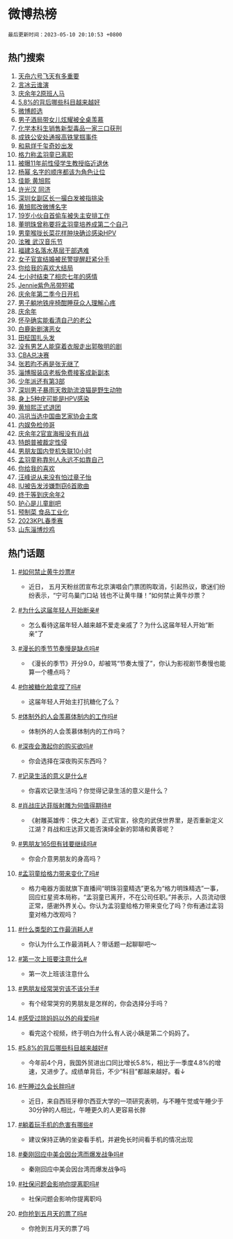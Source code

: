 # 微博热榜

`最后更新时间：2023-05-10 20:10:53 +0800`

## 热门搜索

1. [天舟六号飞天有多重要](https://m.weibo.cn/search?containerid=100103type%3D1%26t%3D10%26q%3D%23%E5%A4%A9%E8%88%9F%E5%85%AD%E5%8F%B7%E9%A3%9E%E5%A4%A9%E6%9C%89%E5%A4%9A%E9%87%8D%E8%A6%81%23&stream_entry_id=51&isnewpage=1&extparam=seat%3D1%26filter_type%3Drealtimehot%26stream_entry_id%3D51%26c_type%3D51%26pos%3D0%26cate%3D10103%26dgr%3D0%26display_time%3D1683720650%26pre_seqid%3D1683720650648032670145&luicode=10000011&lfid=106003type%253D25%2526t%253D3%2526disable_hot%253D1%2526filter_type%253Drealtimehot)
1. [言冰云谁演](https://m.weibo.cn/search?containerid=100103type%3D1%26t%3D10%26q%3D%23%E8%A8%80%E5%86%B0%E4%BA%91%E8%B0%81%E6%BC%94%23&stream_entry_id=31&isnewpage=1&extparam=seat%3D1%26lcate%3D5001%26realpos%3D1%26band_rank%3D1%26c_type%3D31%26pos%3D0%26cate%3D5001%26dgr%3D0%26flag%3D2%26q%3D%2523%25E8%25A8%2580%25E5%2586%25B0%25E4%25BA%2591%25E8%25B0%2581%25E6%25BC%2594%2523%26stream_entry_id%3D31%26filter_type%3Drealtimehot%26display_time%3D1683720650%26pre_seqid%3D1683720650648032670145&luicode=10000011&lfid=106003type%253D25%2526t%253D3%2526disable_hot%253D1%2526filter_type%253Drealtimehot)
1. [庆余年2原班人马](https://m.weibo.cn/search?containerid=100103type%3D1%26t%3D10%26q%3D%E5%BA%86%E4%BD%99%E5%B9%B42%E5%8E%9F%E7%8F%AD%E4%BA%BA%E9%A9%AC&stream_entry_id=31&isnewpage=1&extparam=seat%3D1%26lcate%3D5001%26realpos%3D2%26band_rank%3D2%26c_type%3D31%26pos%3D1%26cate%3D5001%26dgr%3D0%26flag%3D16%26q%3D%25E5%25BA%2586%25E4%25BD%2599%25E5%25B9%25B42%25E5%258E%259F%25E7%258F%25AD%25E4%25BA%25BA%25E9%25A9%25AC%26stream_entry_id%3D31%26filter_type%3Drealtimehot%26display_time%3D1683720650%26pre_seqid%3D1683720650648032670145&luicode=10000011&lfid=106003type%253D25%2526t%253D3%2526disable_hot%253D1%2526filter_type%253Drealtimehot)
1. [5.8%的背后哪些科目越来越好](https://m.weibo.cn/search?containerid=100103type%3D1%26t%3D10%26q%3D%235.8%25%E7%9A%84%E8%83%8C%E5%90%8E%E5%93%AA%E4%BA%9B%E7%A7%91%E7%9B%AE%E8%B6%8A%E6%9D%A5%E8%B6%8A%E5%A5%BD%23&stream_entry_id=31&isnewpage=1&extparam=seat%3D1%26lcate%3D5001%26realpos%3D3%26band_rank%3D3%26c_type%3D31%26pos%3D2%26cate%3D5001%26dgr%3D0%26flag%3D0%26q%3D%25235.8%2525%25E7%259A%2584%25E8%2583%258C%25E5%2590%258E%25E5%2593%25AA%25E4%25BA%259B%25E7%25A7%2591%25E7%259B%25AE%25E8%25B6%258A%25E6%259D%25A5%25E8%25B6%258A%25E5%25A5%25BD%2523%26stream_entry_id%3D31%26filter_type%3Drealtimehot%26display_time%3D1683720650%26pre_seqid%3D1683720650648032670145&luicode=10000011&lfid=106003type%253D25%2526t%253D3%2526disable_hot%253D1%2526filter_type%253Drealtimehot)
1. [微博颜选](https://m.weibo.cn/search?containerid=100103type%3D1%26t%3D10%26q%3D%23%E5%BE%AE%E5%8D%9A%E9%A2%9C%E9%80%89%23&stream_entry_id=31&isnewpage=1&extparam=seat%3D1%26lcate%3D5001%26band_rank%3D4%26c_type%3D31%26pos%3D3%26adid%3D188701%26cate%3D5001%26dgr%3D0%26stream_entry_id%3D31%26q%3D%2523%25E5%25BE%25AE%25E5%258D%259A%25E9%25A2%259C%25E9%2580%2589%2523%26is_ad_pos%3D1%26filter_type%3Drealtimehot%26display_time%3D1683720650%26pre_seqid%3D1683720650648032670145&luicode=10000011&lfid=106003type%253D25%2526t%253D3%2526disable_hot%253D1%2526filter_type%253Drealtimehot)
1. [男子酒局带女儿炫耀被全桌羡慕](https://m.weibo.cn/search?containerid=100103type%3D1%26t%3D10%26q%3D%23%E7%94%B7%E5%AD%90%E9%85%92%E5%B1%80%E5%B8%A6%E5%A5%B3%E5%84%BF%E7%82%AB%E8%80%80%E8%A2%AB%E5%85%A8%E6%A1%8C%E7%BE%A1%E6%85%95%23&stream_entry_id=31&isnewpage=1&extparam=seat%3D1%26lcate%3D5001%26realpos%3D4%26band_rank%3D4%26c_type%3D31%26pos%3D4%26cate%3D5001%26dgr%3D0%26flag%3D2%26q%3D%2523%25E7%2594%25B7%25E5%25AD%2590%25E9%2585%2592%25E5%25B1%2580%25E5%25B8%25A6%25E5%25A5%25B3%25E5%2584%25BF%25E7%2582%25AB%25E8%2580%2580%25E8%25A2%25AB%25E5%2585%25A8%25E6%25A1%258C%25E7%25BE%25A1%25E6%2585%2595%2523%26stream_entry_id%3D31%26filter_type%3Drealtimehot%26display_time%3D1683720650%26pre_seqid%3D1683720650648032670145&luicode=10000011&lfid=106003type%253D25%2526t%253D3%2526disable_hot%253D1%2526filter_type%253Drealtimehot)
1. [化学本科生销售新型毒品一家三口获刑](https://m.weibo.cn/search?containerid=100103type%3D1%26t%3D10%26q%3D%23%E5%8C%96%E5%AD%A6%E6%9C%AC%E7%A7%91%E7%94%9F%E9%94%80%E5%94%AE%E6%96%B0%E5%9E%8B%E6%AF%92%E5%93%81%E4%B8%80%E5%AE%B6%E4%B8%89%E5%8F%A3%E8%8E%B7%E5%88%91%23&stream_entry_id=31&isnewpage=1&extparam=seat%3D1%26lcate%3D5001%26realpos%3D5%26band_rank%3D5%26c_type%3D31%26pos%3D5%26cate%3D5001%26dgr%3D0%26flag%3D1%26q%3D%2523%25E5%258C%2596%25E5%25AD%25A6%25E6%259C%25AC%25E7%25A7%2591%25E7%2594%259F%25E9%2594%2580%25E5%2594%25AE%25E6%2596%25B0%25E5%259E%258B%25E6%25AF%2592%25E5%2593%2581%25E4%25B8%2580%25E5%25AE%25B6%25E4%25B8%2589%25E5%258F%25A3%25E8%258E%25B7%25E5%2588%2591%2523%26stream_entry_id%3D31%26filter_type%3Drealtimehot%26display_time%3D1683720650%26pre_seqid%3D1683720650648032670145&luicode=10000011&lfid=106003type%253D25%2526t%253D3%2526disable_hot%253D1%2526filter_type%253Drealtimehot)
1. [成铁公安处通报高铁掌掴事件](https://m.weibo.cn/search?containerid=100103type%3D1%26t%3D10%26q%3D%23%E6%88%90%E9%93%81%E5%85%AC%E5%AE%89%E5%A4%84%E9%80%9A%E6%8A%A5%E9%AB%98%E9%93%81%E6%8E%8C%E6%8E%B4%E4%BA%8B%E4%BB%B6%23&stream_entry_id=31&isnewpage=1&extparam=seat%3D1%26lcate%3D5001%26realpos%3D6%26band_rank%3D6%26c_type%3D31%26pos%3D6%26cate%3D5001%26dgr%3D0%26flag%3D1%26q%3D%2523%25E6%2588%2590%25E9%2593%2581%25E5%2585%25AC%25E5%25AE%2589%25E5%25A4%2584%25E9%2580%259A%25E6%258A%25A5%25E9%25AB%2598%25E9%2593%2581%25E6%258E%258C%25E6%258E%25B4%25E4%25BA%258B%25E4%25BB%25B6%2523%26stream_entry_id%3D31%26filter_type%3Drealtimehot%26display_time%3D1683720650%26pre_seqid%3D1683720650648032670145&luicode=10000011&lfid=106003type%253D25%2526t%253D3%2526disable_hot%253D1%2526filter_type%253Drealtimehot)
1. [和易烊千玺奇妙出发](https://m.weibo.cn/search?containerid=100103type%3D1%26t%3D10%26q%3D%23%E5%92%8C%E6%98%93%E7%83%8A%E5%8D%83%E7%8E%BA%E5%A5%87%E5%A6%99%E5%87%BA%E5%8F%91%23&stream_entry_id=31&isnewpage=1&extparam=seat%3D1%26lcate%3D5001%26band_rank%3D7%26c_type%3D31%26pos%3D7%26adid%3D188545%26cate%3D5001%26dgr%3D0%26stream_entry_id%3D31%26q%3D%2523%25E5%2592%258C%25E6%2598%2593%25E7%2583%258A%25E5%258D%2583%25E7%258E%25BA%25E5%25A5%2587%25E5%25A6%2599%25E5%2587%25BA%25E5%258F%2591%2523%26topic_ad%3D1%26is_ad_pos%3D1%26filter_type%3Drealtimehot%26display_time%3D1683720650%26pre_seqid%3D1683720650648032670145&luicode=10000011&lfid=106003type%253D25%2526t%253D3%2526disable_hot%253D1%2526filter_type%253Drealtimehot)
1. [格力称孟羽童已离职](https://m.weibo.cn/search?containerid=100103type%3D1%26t%3D10%26q%3D%23%E6%A0%BC%E5%8A%9B%E7%A7%B0%E5%AD%9F%E7%BE%BD%E7%AB%A5%E5%B7%B2%E7%A6%BB%E8%81%8C%23&stream_entry_id=31&isnewpage=1&extparam=seat%3D1%26lcate%3D5001%26realpos%3D7%26band_rank%3D7%26c_type%3D31%26pos%3D8%26cate%3D5001%26dgr%3D0%26flag%3D0%26q%3D%2523%25E6%25A0%25BC%25E5%258A%259B%25E7%25A7%25B0%25E5%25AD%259F%25E7%25BE%25BD%25E7%25AB%25A5%25E5%25B7%25B2%25E7%25A6%25BB%25E8%2581%258C%2523%26stream_entry_id%3D31%26filter_type%3Drealtimehot%26display_time%3D1683720650%26pre_seqid%3D1683720650648032670145&luicode=10000011&lfid=106003type%253D25%2526t%253D3%2526disable_hot%253D1%2526filter_type%253Drealtimehot)
1. [被曝11年前性侵学生教授临近退休](https://m.weibo.cn/search?containerid=100103type%3D1%26t%3D10%26q%3D%23%E8%A2%AB%E6%9B%9D11%E5%B9%B4%E5%89%8D%E6%80%A7%E4%BE%B5%E5%AD%A6%E7%94%9F%E6%95%99%E6%8E%88%E4%B8%B4%E8%BF%91%E9%80%80%E4%BC%91%23&stream_entry_id=31&isnewpage=1&extparam=seat%3D1%26lcate%3D5001%26realpos%3D8%26band_rank%3D8%26c_type%3D31%26pos%3D9%26cate%3D5001%26dgr%3D0%26flag%3D1%26q%3D%2523%25E8%25A2%25AB%25E6%259B%259D11%25E5%25B9%25B4%25E5%2589%258D%25E6%2580%25A7%25E4%25BE%25B5%25E5%25AD%25A6%25E7%2594%259F%25E6%2595%2599%25E6%258E%2588%25E4%25B8%25B4%25E8%25BF%2591%25E9%2580%2580%25E4%25BC%2591%2523%26stream_entry_id%3D31%26filter_type%3Drealtimehot%26display_time%3D1683720650%26pre_seqid%3D1683720650648032670145&luicode=10000011&lfid=106003type%253D25%2526t%253D3%2526disable_hot%253D1%2526filter_type%253Drealtimehot)
1. [杨幂 名字的顺序都该为角色让位](https://m.weibo.cn/search?containerid=100103type%3D1%26t%3D10%26q%3D%E6%9D%A8%E5%B9%82+%E5%90%8D%E5%AD%97%E7%9A%84%E9%A1%BA%E5%BA%8F%E9%83%BD%E8%AF%A5%E4%B8%BA%E8%A7%92%E8%89%B2%E8%AE%A9%E4%BD%8D&stream_entry_id=31&isnewpage=1&extparam=seat%3D1%26lcate%3D5001%26realpos%3D9%26band_rank%3D9%26c_type%3D31%26pos%3D10%26cate%3D5001%26dgr%3D0%26flag%3D16%26q%3D%25E6%259D%25A8%25E5%25B9%2582%2520%25E5%2590%258D%25E5%25AD%2597%25E7%259A%2584%25E9%25A1%25BA%25E5%25BA%258F%25E9%2583%25BD%25E8%25AF%25A5%25E4%25B8%25BA%25E8%25A7%2592%25E8%2589%25B2%25E8%25AE%25A9%25E4%25BD%258D%26stream_entry_id%3D31%26filter_type%3Drealtimehot%26display_time%3D1683720650%26pre_seqid%3D1683720650648032670145&luicode=10000011&lfid=106003type%253D25%2526t%253D3%2526disable_hot%253D1%2526filter_type%253Drealtimehot)
1. [佳能 黄旭熙](https://m.weibo.cn/search?containerid=100103type%3D1%26t%3D10%26q%3D%E4%BD%B3%E8%83%BD+%E9%BB%84%E6%97%AD%E7%86%99&stream_entry_id=31&isnewpage=1&extparam=seat%3D1%26lcate%3D5001%26realpos%3D10%26band_rank%3D10%26c_type%3D31%26pos%3D11%26cate%3D5001%26dgr%3D0%26flag%3D0%26q%3D%25E4%25BD%25B3%25E8%2583%25BD%2520%25E9%25BB%2584%25E6%2597%25AD%25E7%2586%2599%26stream_entry_id%3D31%26filter_type%3Drealtimehot%26display_time%3D1683720650%26pre_seqid%3D1683720650648032670145&luicode=10000011&lfid=106003type%253D25%2526t%253D3%2526disable_hot%253D1%2526filter_type%253Drealtimehot)
1. [许光汉 同济](https://m.weibo.cn/search?containerid=100103type%3D1%26t%3D10%26q%3D%E8%AE%B8%E5%85%89%E6%B1%89+%E5%90%8C%E6%B5%8E&stream_entry_id=31&isnewpage=1&extparam=seat%3D1%26lcate%3D5001%26realpos%3D11%26band_rank%3D11%26c_type%3D31%26pos%3D12%26cate%3D5001%26dgr%3D0%26flag%3D1%26q%3D%25E8%25AE%25B8%25E5%2585%2589%25E6%25B1%2589%2520%25E5%2590%258C%25E6%25B5%258E%26stream_entry_id%3D31%26filter_type%3Drealtimehot%26display_time%3D1683720650%26pre_seqid%3D1683720650648032670145&luicode=10000011&lfid=106003type%253D25%2526t%253D3%2526disable_hot%253D1%2526filter_type%253Drealtimehot)
1. [深圳女副区长一撮白发被指挑染](https://m.weibo.cn/search?containerid=100103type%3D1%26t%3D10%26q%3D%23%E6%B7%B1%E5%9C%B3%E5%A5%B3%E5%89%AF%E5%8C%BA%E9%95%BF%E4%B8%80%E6%92%AE%E7%99%BD%E5%8F%91%E8%A2%AB%E6%8C%87%E6%8C%91%E6%9F%93%23&stream_entry_id=31&isnewpage=1&extparam=seat%3D1%26lcate%3D5001%26realpos%3D12%26band_rank%3D12%26c_type%3D31%26pos%3D13%26cate%3D5001%26dgr%3D0%26flag%3D0%26q%3D%2523%25E6%25B7%25B1%25E5%259C%25B3%25E5%25A5%25B3%25E5%2589%25AF%25E5%258C%25BA%25E9%2595%25BF%25E4%25B8%2580%25E6%2592%25AE%25E7%2599%25BD%25E5%258F%2591%25E8%25A2%25AB%25E6%258C%2587%25E6%258C%2591%25E6%259F%2593%2523%26stream_entry_id%3D31%26filter_type%3Drealtimehot%26display_time%3D1683720650%26pre_seqid%3D1683720650648032670145&luicode=10000011&lfid=106003type%253D25%2526t%253D3%2526disable_hot%253D1%2526filter_type%253Drealtimehot)
1. [黄旭熙改微博名字](https://m.weibo.cn/search?containerid=100103type%3D1%26t%3D10%26q%3D%23%E9%BB%84%E6%97%AD%E7%86%99%E6%94%B9%E5%BE%AE%E5%8D%9A%E5%90%8D%E5%AD%97%23&stream_entry_id=31&isnewpage=1&extparam=seat%3D1%26lcate%3D5001%26realpos%3D13%26band_rank%3D13%26c_type%3D31%26pos%3D14%26cate%3D5001%26dgr%3D0%26flag%3D0%26q%3D%2523%25E9%25BB%2584%25E6%2597%25AD%25E7%2586%2599%25E6%2594%25B9%25E5%25BE%25AE%25E5%258D%259A%25E5%2590%258D%25E5%25AD%2597%2523%26stream_entry_id%3D31%26filter_type%3Drealtimehot%26display_time%3D1683720650%26pre_seqid%3D1683720650648032670145&luicode=10000011&lfid=106003type%253D25%2526t%253D3%2526disable_hot%253D1%2526filter_type%253Drealtimehot)
1. [19岁小伙自首偷车被失主安排工作](https://m.weibo.cn/search?containerid=100103type%3D1%26t%3D10%26q%3D%2319%E5%B2%81%E5%B0%8F%E4%BC%99%E8%87%AA%E9%A6%96%E5%81%B7%E8%BD%A6%E8%A2%AB%E5%A4%B1%E4%B8%BB%E5%AE%89%E6%8E%92%E5%B7%A5%E4%BD%9C%23&stream_entry_id=31&isnewpage=1&extparam=seat%3D1%26lcate%3D5001%26realpos%3D14%26band_rank%3D14%26c_type%3D31%26pos%3D15%26cate%3D5001%26dgr%3D0%26flag%3D0%26q%3D%252319%25E5%25B2%2581%25E5%25B0%258F%25E4%25BC%2599%25E8%2587%25AA%25E9%25A6%2596%25E5%2581%25B7%25E8%25BD%25A6%25E8%25A2%25AB%25E5%25A4%25B1%25E4%25B8%25BB%25E5%25AE%2589%25E6%258E%2592%25E5%25B7%25A5%25E4%25BD%259C%2523%26stream_entry_id%3D31%26filter_type%3Drealtimehot%26display_time%3D1683720650%26pre_seqid%3D1683720650648032670145&luicode=10000011&lfid=106003type%253D25%2526t%253D3%2526disable_hot%253D1%2526filter_type%253Drealtimehot)
1. [董明珠曾称要将孟羽童培养成第二个自己](https://m.weibo.cn/search?containerid=100103type%3D1%26t%3D10%26q%3D%23%E8%91%A3%E6%98%8E%E7%8F%A0%E6%9B%BE%E7%A7%B0%E8%A6%81%E5%B0%86%E5%AD%9F%E7%BE%BD%E7%AB%A5%E5%9F%B9%E5%85%BB%E6%88%90%E7%AC%AC%E4%BA%8C%E4%B8%AA%E8%87%AA%E5%B7%B1%23&stream_entry_id=31&isnewpage=1&extparam=seat%3D1%26lcate%3D5001%26realpos%3D15%26band_rank%3D15%26c_type%3D31%26pos%3D16%26cate%3D5001%26dgr%3D0%26flag%3D0%26q%3D%2523%25E8%2591%25A3%25E6%2598%258E%25E7%258F%25A0%25E6%259B%25BE%25E7%25A7%25B0%25E8%25A6%2581%25E5%25B0%2586%25E5%25AD%259F%25E7%25BE%25BD%25E7%25AB%25A5%25E5%259F%25B9%25E5%2585%25BB%25E6%2588%2590%25E7%25AC%25AC%25E4%25BA%258C%25E4%25B8%25AA%25E8%2587%25AA%25E5%25B7%25B1%2523%26stream_entry_id%3D31%26filter_type%3Drealtimehot%26display_time%3D1683720650%26pre_seqid%3D1683720650648032670145&luicode=10000011&lfid=106003type%253D25%2526t%253D3%2526disable_hot%253D1%2526filter_type%253Drealtimehot)
1. [男童喉咙长菜花样肿块确诊感染HPV](https://m.weibo.cn/search?containerid=100103type%3D1%26t%3D10%26q%3D%23%E7%94%B7%E7%AB%A5%E5%96%89%E5%92%99%E9%95%BF%E8%8F%9C%E8%8A%B1%E6%A0%B7%E8%82%BF%E5%9D%97%E7%A1%AE%E8%AF%8A%E6%84%9F%E6%9F%93HPV%23&stream_entry_id=31&isnewpage=1&extparam=seat%3D1%26lcate%3D5001%26realpos%3D16%26band_rank%3D16%26c_type%3D31%26pos%3D17%26cate%3D5001%26dgr%3D0%26flag%3D0%26q%3D%2523%25E7%2594%25B7%25E7%25AB%25A5%25E5%2596%2589%25E5%2592%2599%25E9%2595%25BF%25E8%258F%259C%25E8%258A%25B1%25E6%25A0%25B7%25E8%2582%25BF%25E5%259D%2597%25E7%25A1%25AE%25E8%25AF%258A%25E6%2584%259F%25E6%259F%2593HPV%2523%26stream_entry_id%3D31%26filter_type%3Drealtimehot%26display_time%3D1683720650%26pre_seqid%3D1683720650648032670145&luicode=10000011&lfid=106003type%253D25%2526t%253D3%2526disable_hot%253D1%2526filter_type%253Drealtimehot)
1. [泫雅 武汉音乐节](https://m.weibo.cn/search?containerid=100103type%3D1%26t%3D10%26q%3D%E6%B3%AB%E9%9B%85+%E6%AD%A6%E6%B1%89%E9%9F%B3%E4%B9%90%E8%8A%82&stream_entry_id=31&isnewpage=1&extparam=seat%3D1%26lcate%3D5001%26realpos%3D17%26band_rank%3D17%26c_type%3D31%26pos%3D18%26cate%3D5001%26dgr%3D0%26flag%3D1%26q%3D%25E6%25B3%25AB%25E9%259B%2585%2520%25E6%25AD%25A6%25E6%25B1%2589%25E9%259F%25B3%25E4%25B9%2590%25E8%258A%2582%26stream_entry_id%3D31%26filter_type%3Drealtimehot%26display_time%3D1683720650%26pre_seqid%3D1683720650648032670145&luicode=10000011&lfid=106003type%253D25%2526t%253D3%2526disable_hot%253D1%2526filter_type%253Drealtimehot)
1. [福建3名落水基层干部遇难](https://m.weibo.cn/search?containerid=100103type%3D1%26t%3D10%26q%3D%23%E7%A6%8F%E5%BB%BA3%E5%90%8D%E8%90%BD%E6%B0%B4%E5%9F%BA%E5%B1%82%E5%B9%B2%E9%83%A8%E9%81%87%E9%9A%BE%23&stream_entry_id=31&isnewpage=1&extparam=seat%3D1%26lcate%3D5001%26realpos%3D18%26band_rank%3D18%26c_type%3D31%26pos%3D19%26cate%3D5001%26dgr%3D0%26flag%3D0%26q%3D%2523%25E7%25A6%258F%25E5%25BB%25BA3%25E5%2590%258D%25E8%2590%25BD%25E6%25B0%25B4%25E5%259F%25BA%25E5%25B1%2582%25E5%25B9%25B2%25E9%2583%25A8%25E9%2581%2587%25E9%259A%25BE%2523%26stream_entry_id%3D31%26filter_type%3Drealtimehot%26display_time%3D1683720650%26pre_seqid%3D1683720650648032670145&luicode=10000011&lfid=106003type%253D25%2526t%253D3%2526disable_hot%253D1%2526filter_type%253Drealtimehot)
1. [女子官宣结婚被民警提醒赶紧分手](https://m.weibo.cn/search?containerid=100103type%3D1%26t%3D10%26q%3D%23%E5%A5%B3%E5%AD%90%E5%AE%98%E5%AE%A3%E7%BB%93%E5%A9%9A%E8%A2%AB%E6%B0%91%E8%AD%A6%E6%8F%90%E9%86%92%E8%B5%B6%E7%B4%A7%E5%88%86%E6%89%8B%23&stream_entry_id=31&isnewpage=1&extparam=seat%3D1%26lcate%3D5001%26realpos%3D19%26band_rank%3D19%26c_type%3D31%26pos%3D20%26cate%3D5001%26dgr%3D0%26flag%3D0%26q%3D%2523%25E5%25A5%25B3%25E5%25AD%2590%25E5%25AE%2598%25E5%25AE%25A3%25E7%25BB%2593%25E5%25A9%259A%25E8%25A2%25AB%25E6%25B0%2591%25E8%25AD%25A6%25E6%258F%2590%25E9%2586%2592%25E8%25B5%25B6%25E7%25B4%25A7%25E5%2588%2586%25E6%2589%258B%2523%26stream_entry_id%3D31%26filter_type%3Drealtimehot%26display_time%3D1683720650%26pre_seqid%3D1683720650648032670145&luicode=10000011&lfid=106003type%253D25%2526t%253D3%2526disable_hot%253D1%2526filter_type%253Drealtimehot)
1. [你给我的喜欢大结局](https://m.weibo.cn/search?containerid=100103type%3D1%26t%3D10%26q%3D%23%E4%BD%A0%E7%BB%99%E6%88%91%E7%9A%84%E5%96%9C%E6%AC%A2%E5%A4%A7%E7%BB%93%E5%B1%80%23&stream_entry_id=31&isnewpage=1&extparam=seat%3D1%26lcate%3D5001%26realpos%3D20%26band_rank%3D20%26c_type%3D31%26pos%3D21%26cate%3D5001%26dgr%3D0%26flag%3D1%26q%3D%2523%25E4%25BD%25A0%25E7%25BB%2599%25E6%2588%2591%25E7%259A%2584%25E5%2596%259C%25E6%25AC%25A2%25E5%25A4%25A7%25E7%25BB%2593%25E5%25B1%2580%2523%26stream_entry_id%3D31%26filter_type%3Drealtimehot%26display_time%3D1683720650%26pre_seqid%3D1683720650648032670145&luicode=10000011&lfid=106003type%253D25%2526t%253D3%2526disable_hot%253D1%2526filter_type%253Drealtimehot)
1. [七小时结束了相恋七年的感情](https://m.weibo.cn/search?containerid=100103type%3D1%26t%3D10%26q%3D%23%E4%B8%83%E5%B0%8F%E6%97%B6%E7%BB%93%E6%9D%9F%E4%BA%86%E7%9B%B8%E6%81%8B%E4%B8%83%E5%B9%B4%E7%9A%84%E6%84%9F%E6%83%85%23&stream_entry_id=31&isnewpage=1&extparam=seat%3D1%26lcate%3D5001%26realpos%3D21%26band_rank%3D21%26c_type%3D31%26pos%3D22%26cate%3D5001%26dgr%3D0%26flag%3D1%26q%3D%2523%25E4%25B8%2583%25E5%25B0%258F%25E6%2597%25B6%25E7%25BB%2593%25E6%259D%259F%25E4%25BA%2586%25E7%259B%25B8%25E6%2581%258B%25E4%25B8%2583%25E5%25B9%25B4%25E7%259A%2584%25E6%2584%259F%25E6%2583%2585%2523%26stream_entry_id%3D31%26filter_type%3Drealtimehot%26display_time%3D1683720650%26pre_seqid%3D1683720650648032670145&luicode=10000011&lfid=106003type%253D25%2526t%253D3%2526disable_hot%253D1%2526filter_type%253Drealtimehot)
1. [Jennie紫色吊带短裙](https://m.weibo.cn/search?containerid=100103type%3D1%26t%3D10%26q%3D%23Jennie%E7%B4%AB%E8%89%B2%E5%90%8A%E5%B8%A6%E7%9F%AD%E8%A3%99%23&stream_entry_id=31&isnewpage=1&extparam=seat%3D1%26lcate%3D5001%26realpos%3D22%26band_rank%3D22%26c_type%3D31%26pos%3D23%26cate%3D5001%26dgr%3D0%26flag%3D1%26q%3D%2523Jennie%25E7%25B4%25AB%25E8%2589%25B2%25E5%2590%258A%25E5%25B8%25A6%25E7%259F%25AD%25E8%25A3%2599%2523%26stream_entry_id%3D31%26filter_type%3Drealtimehot%26display_time%3D1683720650%26pre_seqid%3D1683720650648032670145&luicode=10000011&lfid=106003type%253D25%2526t%253D3%2526disable_hot%253D1%2526filter_type%253Drealtimehot)
1. [庆余年第二季今日开机](https://m.weibo.cn/search?containerid=100103type%3D1%26t%3D10%26q%3D%23%E5%BA%86%E4%BD%99%E5%B9%B4%E7%AC%AC%E4%BA%8C%E5%AD%A3%E4%BB%8A%E6%97%A5%E5%BC%80%E6%9C%BA%23&stream_entry_id=31&isnewpage=1&extparam=seat%3D1%26lcate%3D5001%26realpos%3D23%26band_rank%3D23%26c_type%3D31%26pos%3D24%26cate%3D5001%26dgr%3D0%26flag%3D0%26q%3D%2523%25E5%25BA%2586%25E4%25BD%2599%25E5%25B9%25B4%25E7%25AC%25AC%25E4%25BA%258C%25E5%25AD%25A3%25E4%25BB%258A%25E6%2597%25A5%25E5%25BC%2580%25E6%259C%25BA%2523%26stream_entry_id%3D31%26filter_type%3Drealtimehot%26display_time%3D1683720650%26pre_seqid%3D1683720650648032670145&luicode=10000011&lfid=106003type%253D25%2526t%253D3%2526disable_hot%253D1%2526filter_type%253Drealtimehot)
1. [男子躺地铁座椅酣睡获众人理解心疼](https://m.weibo.cn/search?containerid=100103type%3D1%26t%3D10%26q%3D%23%E7%94%B7%E5%AD%90%E8%BA%BA%E5%9C%B0%E9%93%81%E5%BA%A7%E6%A4%85%E9%85%A3%E7%9D%A1%E8%8E%B7%E4%BC%97%E4%BA%BA%E7%90%86%E8%A7%A3%E5%BF%83%E7%96%BC%23&stream_entry_id=31&isnewpage=1&extparam=seat%3D1%26lcate%3D5001%26realpos%3D24%26band_rank%3D24%26c_type%3D31%26pos%3D25%26cate%3D5001%26dgr%3D0%26flag%3D1%26q%3D%2523%25E7%2594%25B7%25E5%25AD%2590%25E8%25BA%25BA%25E5%259C%25B0%25E9%2593%2581%25E5%25BA%25A7%25E6%25A4%2585%25E9%2585%25A3%25E7%259D%25A1%25E8%258E%25B7%25E4%25BC%2597%25E4%25BA%25BA%25E7%2590%2586%25E8%25A7%25A3%25E5%25BF%2583%25E7%2596%25BC%2523%26stream_entry_id%3D31%26filter_type%3Drealtimehot%26display_time%3D1683720650%26pre_seqid%3D1683720650648032670145&luicode=10000011&lfid=106003type%253D25%2526t%253D3%2526disable_hot%253D1%2526filter_type%253Drealtimehot)
1. [庆余年](https://m.weibo.cn/search?containerid=100103type%3D1%26t%3D10%26q%3D%E5%BA%86%E4%BD%99%E5%B9%B4&stream_entry_id=31&isnewpage=1&extparam=seat%3D1%26lcate%3D5001%26realpos%3D25%26band_rank%3D25%26c_type%3D31%26pos%3D26%26cate%3D5001%26dgr%3D0%26flag%3D0%26q%3D%25E5%25BA%2586%25E4%25BD%2599%25E5%25B9%25B4%26stream_entry_id%3D31%26filter_type%3Drealtimehot%26display_time%3D1683720650%26pre_seqid%3D1683720650648032670145&luicode=10000011&lfid=106003type%253D25%2526t%253D3%2526disable_hot%253D1%2526filter_type%253Drealtimehot)
1. [怀孕确实能看清自己的老公](https://m.weibo.cn/search?containerid=100103type%3D1%26t%3D10%26q%3D%23%E6%80%80%E5%AD%95%E7%A1%AE%E5%AE%9E%E8%83%BD%E7%9C%8B%E6%B8%85%E8%87%AA%E5%B7%B1%E7%9A%84%E8%80%81%E5%85%AC%23&stream_entry_id=31&isnewpage=1&extparam=seat%3D1%26lcate%3D5001%26realpos%3D26%26band_rank%3D26%26c_type%3D31%26pos%3D27%26cate%3D5001%26dgr%3D0%26flag%3D0%26q%3D%2523%25E6%2580%2580%25E5%25AD%2595%25E7%25A1%25AE%25E5%25AE%259E%25E8%2583%25BD%25E7%259C%258B%25E6%25B8%2585%25E8%2587%25AA%25E5%25B7%25B1%25E7%259A%2584%25E8%2580%2581%25E5%2585%25AC%2523%26stream_entry_id%3D31%26filter_type%3Drealtimehot%26display_time%3D1683720650%26pre_seqid%3D1683720650648032670145&luicode=10000011&lfid=106003type%253D25%2526t%253D3%2526disable_hot%253D1%2526filter_type%253Drealtimehot)
1. [白鹿新剧演恶女](https://m.weibo.cn/search?containerid=100103type%3D1%26t%3D10%26q%3D%23%E7%99%BD%E9%B9%BF%E6%96%B0%E5%89%A7%E6%BC%94%E6%81%B6%E5%A5%B3%23&stream_entry_id=31&isnewpage=1&extparam=seat%3D1%26lcate%3D5001%26realpos%3D27%26band_rank%3D27%26c_type%3D31%26pos%3D28%26cate%3D5001%26dgr%3D0%26flag%3D0%26q%3D%2523%25E7%2599%25BD%25E9%25B9%25BF%25E6%2596%25B0%25E5%2589%25A7%25E6%25BC%2594%25E6%2581%25B6%25E5%25A5%25B3%2523%26stream_entry_id%3D31%26filter_type%3Drealtimehot%26display_time%3D1683720650%26pre_seqid%3D1683720650648032670145&luicode=10000011&lfid=106003type%253D25%2526t%253D3%2526disable_hot%253D1%2526filter_type%253Drealtimehot)
1. [田柾国扎头发](https://m.weibo.cn/search?containerid=100103type%3D1%26t%3D10%26q%3D%E7%94%B0%E6%9F%BE%E5%9B%BD%E6%89%8E%E5%A4%B4%E5%8F%91&stream_entry_id=31&isnewpage=1&extparam=seat%3D1%26lcate%3D5001%26realpos%3D28%26band_rank%3D28%26c_type%3D31%26pos%3D29%26cate%3D5001%26dgr%3D0%26flag%3D1%26q%3D%25E7%2594%25B0%25E6%259F%25BE%25E5%259B%25BD%25E6%2589%258E%25E5%25A4%25B4%25E5%258F%2591%26stream_entry_id%3D31%26filter_type%3Drealtimehot%26display_time%3D1683720650%26pre_seqid%3D1683720650648032670145&luicode=10000011&lfid=106003type%253D25%2526t%253D3%2526disable_hot%253D1%2526filter_type%253Drealtimehot)
1. [没有男艺人能穿着衣服走出郭敬明的剧](https://m.weibo.cn/search?containerid=100103type%3D1%26t%3D10%26q%3D%23%E6%B2%A1%E6%9C%89%E7%94%B7%E8%89%BA%E4%BA%BA%E8%83%BD%E7%A9%BF%E7%9D%80%E8%A1%A3%E6%9C%8D%E8%B5%B0%E5%87%BA%E9%83%AD%E6%95%AC%E6%98%8E%E7%9A%84%E5%89%A7%23&stream_entry_id=31&isnewpage=1&extparam=seat%3D1%26lcate%3D5001%26realpos%3D29%26band_rank%3D29%26c_type%3D31%26pos%3D30%26cate%3D5001%26dgr%3D0%26flag%3D1%26q%3D%2523%25E6%25B2%25A1%25E6%259C%2589%25E7%2594%25B7%25E8%2589%25BA%25E4%25BA%25BA%25E8%2583%25BD%25E7%25A9%25BF%25E7%259D%2580%25E8%25A1%25A3%25E6%259C%258D%25E8%25B5%25B0%25E5%2587%25BA%25E9%2583%25AD%25E6%2595%25AC%25E6%2598%258E%25E7%259A%2584%25E5%2589%25A7%2523%26stream_entry_id%3D31%26filter_type%3Drealtimehot%26display_time%3D1683720650%26pre_seqid%3D1683720650648032670145&luicode=10000011&lfid=106003type%253D25%2526t%253D3%2526disable_hot%253D1%2526filter_type%253Drealtimehot)
1. [CBA总决赛](https://m.weibo.cn/search?containerid=100103type%3D1%26t%3D10%26q%3DCBA%E6%80%BB%E5%86%B3%E8%B5%9B&stream_entry_id=31&isnewpage=1&extparam=seat%3D1%26lcate%3D5001%26realpos%3D30%26band_rank%3D30%26c_type%3D31%26pos%3D31%26cate%3D5001%26dgr%3D0%26flag%3D1%26q%3DCBA%25E6%2580%25BB%25E5%2586%25B3%25E8%25B5%259B%26stream_entry_id%3D31%26filter_type%3Drealtimehot%26display_time%3D1683720650%26pre_seqid%3D1683720650648032670145&luicode=10000011&lfid=106003type%253D25%2526t%253D3%2526disable_hot%253D1%2526filter_type%253Drealtimehot)
1. [张若昀不再是张无继了](https://m.weibo.cn/search?containerid=100103type%3D1%26t%3D10%26q%3D%23%E5%BC%A0%E8%8B%A5%E6%98%80%E4%B8%8D%E5%86%8D%E6%98%AF%E5%BC%A0%E6%97%A0%E7%BB%A7%E4%BA%86%23&stream_entry_id=31&isnewpage=1&extparam=seat%3D1%26lcate%3D5001%26realpos%3D31%26band_rank%3D31%26c_type%3D31%26pos%3D32%26cate%3D5001%26dgr%3D0%26flag%3D1%26q%3D%2523%25E5%25BC%25A0%25E8%258B%25A5%25E6%2598%2580%25E4%25B8%258D%25E5%2586%258D%25E6%2598%25AF%25E5%25BC%25A0%25E6%2597%25A0%25E7%25BB%25A7%25E4%25BA%2586%2523%26stream_entry_id%3D31%26filter_type%3Drealtimehot%26display_time%3D1683720650%26pre_seqid%3D1683720650648032670145&luicode=10000011&lfid=106003type%253D25%2526t%253D3%2526disable_hot%253D1%2526filter_type%253Drealtimehot)
1. [淄博服装店老板免费接客成新副本](https://m.weibo.cn/search?containerid=100103type%3D1%26t%3D10%26q%3D%23%E6%B7%84%E5%8D%9A%E6%9C%8D%E8%A3%85%E5%BA%97%E8%80%81%E6%9D%BF%E5%85%8D%E8%B4%B9%E6%8E%A5%E5%AE%A2%E6%88%90%E6%96%B0%E5%89%AF%E6%9C%AC%23&stream_entry_id=31&isnewpage=1&extparam=seat%3D1%26lcate%3D5001%26realpos%3D32%26band_rank%3D32%26c_type%3D31%26pos%3D33%26cate%3D5001%26dgr%3D0%26flag%3D1%26q%3D%2523%25E6%25B7%2584%25E5%258D%259A%25E6%259C%258D%25E8%25A3%2585%25E5%25BA%2597%25E8%2580%2581%25E6%259D%25BF%25E5%2585%258D%25E8%25B4%25B9%25E6%258E%25A5%25E5%25AE%25A2%25E6%2588%2590%25E6%2596%25B0%25E5%2589%25AF%25E6%259C%25AC%2523%26stream_entry_id%3D31%26filter_type%3Drealtimehot%26display_time%3D1683720650%26pre_seqid%3D1683720650648032670145&luicode=10000011&lfid=106003type%253D25%2526t%253D3%2526disable_hot%253D1%2526filter_type%253Drealtimehot)
1. [少年派还有第3部](https://m.weibo.cn/search?containerid=100103type%3D1%26t%3D10%26q%3D%23%E5%B0%91%E5%B9%B4%E6%B4%BE%E8%BF%98%E6%9C%89%E7%AC%AC3%E9%83%A8%23&stream_entry_id=31&isnewpage=1&extparam=seat%3D1%26lcate%3D5001%26realpos%3D33%26band_rank%3D33%26c_type%3D31%26pos%3D34%26cate%3D5001%26dgr%3D0%26flag%3D1%26q%3D%2523%25E5%25B0%2591%25E5%25B9%25B4%25E6%25B4%25BE%25E8%25BF%2598%25E6%259C%2589%25E7%25AC%25AC3%25E9%2583%25A8%2523%26stream_entry_id%3D31%26filter_type%3Drealtimehot%26display_time%3D1683720650%26pre_seqid%3D1683720650648032670145&luicode=10000011&lfid=106003type%253D25%2526t%253D3%2526disable_hot%253D1%2526filter_type%253Drealtimehot)
1. [深圳男子暴雨天救助流浪猫是野生动物](https://m.weibo.cn/search?containerid=100103type%3D1%26t%3D10%26q%3D%23%E6%B7%B1%E5%9C%B3%E7%94%B7%E5%AD%90%E6%9A%B4%E9%9B%A8%E5%A4%A9%E6%95%91%E5%8A%A9%E6%B5%81%E6%B5%AA%E7%8C%AB%E6%98%AF%E9%87%8E%E7%94%9F%E5%8A%A8%E7%89%A9%23&stream_entry_id=31&isnewpage=1&extparam=seat%3D1%26lcate%3D5001%26realpos%3D34%26band_rank%3D34%26c_type%3D31%26pos%3D35%26cate%3D5001%26dgr%3D0%26flag%3D0%26q%3D%2523%25E6%25B7%25B1%25E5%259C%25B3%25E7%2594%25B7%25E5%25AD%2590%25E6%259A%25B4%25E9%259B%25A8%25E5%25A4%25A9%25E6%2595%2591%25E5%258A%25A9%25E6%25B5%2581%25E6%25B5%25AA%25E7%258C%25AB%25E6%2598%25AF%25E9%2587%258E%25E7%2594%259F%25E5%258A%25A8%25E7%2589%25A9%2523%26stream_entry_id%3D31%26filter_type%3Drealtimehot%26display_time%3D1683720650%26pre_seqid%3D1683720650648032670145&luicode=10000011&lfid=106003type%253D25%2526t%253D3%2526disable_hot%253D1%2526filter_type%253Drealtimehot)
1. [身上5种疣可能是HPV感染](https://m.weibo.cn/search?containerid=100103type%3D1%26t%3D10%26q%3D%23%E8%BA%AB%E4%B8%8A5%E7%A7%8D%E7%96%A3%E5%8F%AF%E8%83%BD%E6%98%AFHPV%E6%84%9F%E6%9F%93%23&stream_entry_id=31&isnewpage=1&extparam=seat%3D1%26lcate%3D5001%26realpos%3D35%26band_rank%3D35%26c_type%3D31%26pos%3D36%26cate%3D5001%26dgr%3D0%26flag%3D1%26q%3D%2523%25E8%25BA%25AB%25E4%25B8%258A5%25E7%25A7%258D%25E7%2596%25A3%25E5%258F%25AF%25E8%2583%25BD%25E6%2598%25AFHPV%25E6%2584%259F%25E6%259F%2593%2523%26stream_entry_id%3D31%26filter_type%3Drealtimehot%26display_time%3D1683720650%26pre_seqid%3D1683720650648032670145&luicode=10000011&lfid=106003type%253D25%2526t%253D3%2526disable_hot%253D1%2526filter_type%253Drealtimehot)
1. [黄旭熙正式退团](https://m.weibo.cn/search?containerid=100103type%3D1%26t%3D10%26q%3D%23%E9%BB%84%E6%97%AD%E7%86%99%E6%AD%A3%E5%BC%8F%E9%80%80%E5%9B%A2%23&stream_entry_id=31&isnewpage=1&extparam=seat%3D1%26lcate%3D5001%26realpos%3D36%26band_rank%3D36%26c_type%3D31%26pos%3D37%26cate%3D5001%26dgr%3D0%26flag%3D0%26q%3D%2523%25E9%25BB%2584%25E6%2597%25AD%25E7%2586%2599%25E6%25AD%25A3%25E5%25BC%258F%25E9%2580%2580%25E5%259B%25A2%2523%26stream_entry_id%3D31%26filter_type%3Drealtimehot%26display_time%3D1683720650%26pre_seqid%3D1683720650648032670145&luicode=10000011&lfid=106003type%253D25%2526t%253D3%2526disable_hot%253D1%2526filter_type%253Drealtimehot)
1. [冯巩当选中国曲艺家协会主席](https://m.weibo.cn/search?containerid=100103type%3D1%26t%3D10%26q%3D%23%E5%86%AF%E5%B7%A9%E5%BD%93%E9%80%89%E4%B8%AD%E5%9B%BD%E6%9B%B2%E8%89%BA%E5%AE%B6%E5%8D%8F%E4%BC%9A%E4%B8%BB%E5%B8%AD%23&stream_entry_id=31&isnewpage=1&extparam=seat%3D1%26lcate%3D5001%26realpos%3D37%26band_rank%3D37%26c_type%3D31%26pos%3D38%26cate%3D5001%26dgr%3D0%26flag%3D1%26q%3D%2523%25E5%2586%25AF%25E5%25B7%25A9%25E5%25BD%2593%25E9%2580%2589%25E4%25B8%25AD%25E5%259B%25BD%25E6%259B%25B2%25E8%2589%25BA%25E5%25AE%25B6%25E5%258D%258F%25E4%25BC%259A%25E4%25B8%25BB%25E5%25B8%25AD%2523%26stream_entry_id%3D31%26filter_type%3Drealtimehot%26display_time%3D1683720650%26pre_seqid%3D1683720650648032670145&luicode=10000011&lfid=106003type%253D25%2526t%253D3%2526disable_hot%253D1%2526filter_type%253Drealtimehot)
1. [内娱免检帅哥](https://m.weibo.cn/search?containerid=100103type%3D1%26t%3D10%26q%3D%23%E5%86%85%E5%A8%B1%E5%85%8D%E6%A3%80%E5%B8%85%E5%93%A5%23&stream_entry_id=31&isnewpage=1&extparam=seat%3D1%26lcate%3D5001%26realpos%3D38%26band_rank%3D38%26c_type%3D31%26pos%3D39%26cate%3D5001%26dgr%3D0%26flag%3D0%26q%3D%2523%25E5%2586%2585%25E5%25A8%25B1%25E5%2585%258D%25E6%25A3%2580%25E5%25B8%2585%25E5%2593%25A5%2523%26stream_entry_id%3D31%26filter_type%3Drealtimehot%26display_time%3D1683720650%26pre_seqid%3D1683720650648032670145&luicode=10000011&lfid=106003type%253D25%2526t%253D3%2526disable_hot%253D1%2526filter_type%253Drealtimehot)
1. [庆余年2官宣海报没有肖战](https://m.weibo.cn/search?containerid=100103type%3D1%26t%3D10%26q%3D%23%E5%BA%86%E4%BD%99%E5%B9%B42%E5%AE%98%E5%AE%A3%E6%B5%B7%E6%8A%A5%E6%B2%A1%E6%9C%89%E8%82%96%E6%88%98%23&stream_entry_id=31&isnewpage=1&extparam=seat%3D1%26lcate%3D5001%26realpos%3D39%26band_rank%3D39%26c_type%3D31%26pos%3D40%26cate%3D5001%26dgr%3D0%26flag%3D0%26q%3D%2523%25E5%25BA%2586%25E4%25BD%2599%25E5%25B9%25B42%25E5%25AE%2598%25E5%25AE%25A3%25E6%25B5%25B7%25E6%258A%25A5%25E6%25B2%25A1%25E6%259C%2589%25E8%2582%2596%25E6%2588%2598%2523%26stream_entry_id%3D31%26filter_type%3Drealtimehot%26display_time%3D1683720650%26pre_seqid%3D1683720650648032670145&luicode=10000011&lfid=106003type%253D25%2526t%253D3%2526disable_hot%253D1%2526filter_type%253Drealtimehot)
1. [特朗普被裁定性侵](https://m.weibo.cn/search?containerid=100103type%3D1%26t%3D10%26q%3D%23%E7%89%B9%E6%9C%97%E6%99%AE%E8%A2%AB%E8%A3%81%E5%AE%9A%E6%80%A7%E4%BE%B5%23&stream_entry_id=31&isnewpage=1&extparam=seat%3D1%26lcate%3D5001%26realpos%3D40%26band_rank%3D40%26c_type%3D31%26pos%3D41%26cate%3D5001%26dgr%3D0%26flag%3D0%26q%3D%2523%25E7%2589%25B9%25E6%259C%2597%25E6%2599%25AE%25E8%25A2%25AB%25E8%25A3%2581%25E5%25AE%259A%25E6%2580%25A7%25E4%25BE%25B5%2523%26stream_entry_id%3D31%26filter_type%3Drealtimehot%26display_time%3D1683720650%26pre_seqid%3D1683720650648032670145&luicode=10000011&lfid=106003type%253D25%2526t%253D3%2526disable_hot%253D1%2526filter_type%253Drealtimehot)
1. [男朋友国内登机失联10小时](https://m.weibo.cn/search?containerid=100103type%3D1%26t%3D10%26q%3D%23%E7%94%B7%E6%9C%8B%E5%8F%8B%E5%9B%BD%E5%86%85%E7%99%BB%E6%9C%BA%E5%A4%B1%E8%81%9410%E5%B0%8F%E6%97%B6%23&stream_entry_id=31&isnewpage=1&extparam=seat%3D1%26lcate%3D5001%26realpos%3D41%26band_rank%3D41%26c_type%3D31%26pos%3D42%26cate%3D5001%26dgr%3D0%26flag%3D0%26q%3D%2523%25E7%2594%25B7%25E6%259C%258B%25E5%258F%258B%25E5%259B%25BD%25E5%2586%2585%25E7%2599%25BB%25E6%259C%25BA%25E5%25A4%25B1%25E8%2581%259410%25E5%25B0%258F%25E6%2597%25B6%2523%26stream_entry_id%3D31%26filter_type%3Drealtimehot%26display_time%3D1683720650%26pre_seqid%3D1683720650648032670145&luicode=10000011&lfid=106003type%253D25%2526t%253D3%2526disable_hot%253D1%2526filter_type%253Drealtimehot)
1. [孟羽童称靠别人永远不如靠自己](https://m.weibo.cn/search?containerid=100103type%3D1%26t%3D10%26q%3D%23%E5%AD%9F%E7%BE%BD%E7%AB%A5%E7%A7%B0%E9%9D%A0%E5%88%AB%E4%BA%BA%E6%B0%B8%E8%BF%9C%E4%B8%8D%E5%A6%82%E9%9D%A0%E8%87%AA%E5%B7%B1%23&stream_entry_id=31&isnewpage=1&extparam=seat%3D1%26lcate%3D5001%26realpos%3D42%26band_rank%3D42%26c_type%3D31%26pos%3D43%26cate%3D5001%26dgr%3D0%26flag%3D0%26q%3D%2523%25E5%25AD%259F%25E7%25BE%25BD%25E7%25AB%25A5%25E7%25A7%25B0%25E9%259D%25A0%25E5%2588%25AB%25E4%25BA%25BA%25E6%25B0%25B8%25E8%25BF%259C%25E4%25B8%258D%25E5%25A6%2582%25E9%259D%25A0%25E8%2587%25AA%25E5%25B7%25B1%2523%26stream_entry_id%3D31%26filter_type%3Drealtimehot%26display_time%3D1683720650%26pre_seqid%3D1683720650648032670145&luicode=10000011&lfid=106003type%253D25%2526t%253D3%2526disable_hot%253D1%2526filter_type%253Drealtimehot)
1. [你给我的喜欢](https://m.weibo.cn/search?containerid=100103type%3D1%26t%3D10%26q%3D%E4%BD%A0%E7%BB%99%E6%88%91%E7%9A%84%E5%96%9C%E6%AC%A2&stream_entry_id=31&isnewpage=1&extparam=seat%3D1%26lcate%3D5001%26realpos%3D43%26band_rank%3D43%26c_type%3D31%26pos%3D44%26cate%3D5001%26dgr%3D0%26flag%3D0%26q%3D%25E4%25BD%25A0%25E7%25BB%2599%25E6%2588%2591%25E7%259A%2584%25E5%2596%259C%25E6%25AC%25A2%26stream_entry_id%3D31%26filter_type%3Drealtimehot%26display_time%3D1683720650%26pre_seqid%3D1683720650648032670145&luicode=10000011&lfid=106003type%253D25%2526t%253D3%2526disable_hot%253D1%2526filter_type%253Drealtimehot)
1. [汪峰说从来没有怕过章子怡](https://m.weibo.cn/search?containerid=100103type%3D1%26t%3D10%26q%3D%23%E6%B1%AA%E5%B3%B0%E8%AF%B4%E4%BB%8E%E6%9D%A5%E6%B2%A1%E6%9C%89%E6%80%95%E8%BF%87%E7%AB%A0%E5%AD%90%E6%80%A1%23&stream_entry_id=31&isnewpage=1&extparam=seat%3D1%26lcate%3D5001%26realpos%3D44%26band_rank%3D44%26c_type%3D31%26pos%3D45%26cate%3D5001%26dgr%3D0%26flag%3D0%26q%3D%2523%25E6%25B1%25AA%25E5%25B3%25B0%25E8%25AF%25B4%25E4%25BB%258E%25E6%259D%25A5%25E6%25B2%25A1%25E6%259C%2589%25E6%2580%2595%25E8%25BF%2587%25E7%25AB%25A0%25E5%25AD%2590%25E6%2580%25A1%2523%26stream_entry_id%3D31%26filter_type%3Drealtimehot%26display_time%3D1683720650%26pre_seqid%3D1683720650648032670145&luicode=10000011&lfid=106003type%253D25%2526t%253D3%2526disable_hot%253D1%2526filter_type%253Drealtimehot)
1. [IU被告发涉嫌剽窃6首歌曲](https://m.weibo.cn/search?containerid=100103type%3D1%26t%3D10%26q%3DIU%E8%A2%AB%E5%91%8A%E5%8F%91%E6%B6%89%E5%AB%8C%E5%89%BD%E7%AA%836%E9%A6%96%E6%AD%8C%E6%9B%B2&stream_entry_id=31&isnewpage=1&extparam=seat%3D1%26lcate%3D5001%26realpos%3D45%26band_rank%3D45%26c_type%3D31%26pos%3D46%26cate%3D5001%26dgr%3D0%26flag%3D0%26q%3DIU%25E8%25A2%25AB%25E5%2591%258A%25E5%258F%2591%25E6%25B6%2589%25E5%25AB%258C%25E5%2589%25BD%25E7%25AA%25836%25E9%25A6%2596%25E6%25AD%258C%25E6%259B%25B2%26stream_entry_id%3D31%26filter_type%3Drealtimehot%26display_time%3D1683720650%26pre_seqid%3D1683720650648032670145&luicode=10000011&lfid=106003type%253D25%2526t%253D3%2526disable_hot%253D1%2526filter_type%253Drealtimehot)
1. [终于等到庆余年2](https://m.weibo.cn/search?containerid=100103type%3D1%26t%3D10%26q%3D%23%E7%BB%88%E4%BA%8E%E7%AD%89%E5%88%B0%E5%BA%86%E4%BD%99%E5%B9%B42%23&stream_entry_id=31&isnewpage=1&extparam=seat%3D1%26lcate%3D5001%26realpos%3D46%26band_rank%3D46%26c_type%3D31%26pos%3D47%26cate%3D5001%26dgr%3D0%26flag%3D0%26q%3D%2523%25E7%25BB%2588%25E4%25BA%258E%25E7%25AD%2589%25E5%2588%25B0%25E5%25BA%2586%25E4%25BD%2599%25E5%25B9%25B42%2523%26stream_entry_id%3D31%26filter_type%3Drealtimehot%26display_time%3D1683720650%26pre_seqid%3D1683720650648032670145&luicode=10000011&lfid=106003type%253D25%2526t%253D3%2526disable_hot%253D1%2526filter_type%253Drealtimehot)
1. [护心是儿童剧吧](https://m.weibo.cn/search?containerid=100103type%3D1%26t%3D10%26q%3D%E6%8A%A4%E5%BF%83%E6%98%AF%E5%84%BF%E7%AB%A5%E5%89%A7%E5%90%A7&stream_entry_id=31&isnewpage=1&extparam=seat%3D1%26lcate%3D5001%26realpos%3D47%26band_rank%3D47%26c_type%3D31%26pos%3D48%26cate%3D5001%26dgr%3D0%26flag%3D1%26q%3D%25E6%258A%25A4%25E5%25BF%2583%25E6%2598%25AF%25E5%2584%25BF%25E7%25AB%25A5%25E5%2589%25A7%25E5%2590%25A7%26stream_entry_id%3D31%26filter_type%3Drealtimehot%26display_time%3D1683720650%26pre_seqid%3D1683720650648032670145&luicode=10000011&lfid=106003type%253D25%2526t%253D3%2526disable_hot%253D1%2526filter_type%253Drealtimehot)
1. [预制菜 食品工业化](https://m.weibo.cn/search?containerid=100103type%3D1%26t%3D10%26q%3D%E9%A2%84%E5%88%B6%E8%8F%9C+%E9%A3%9F%E5%93%81%E5%B7%A5%E4%B8%9A%E5%8C%96&stream_entry_id=31&isnewpage=1&extparam=seat%3D1%26lcate%3D5001%26realpos%3D48%26band_rank%3D48%26c_type%3D31%26pos%3D49%26cate%3D5001%26dgr%3D0%26flag%3D1%26q%3D%25E9%25A2%2584%25E5%2588%25B6%25E8%258F%259C%2520%25E9%25A3%259F%25E5%2593%2581%25E5%25B7%25A5%25E4%25B8%259A%25E5%258C%2596%26stream_entry_id%3D31%26filter_type%3Drealtimehot%26display_time%3D1683720650%26pre_seqid%3D1683720650648032670145&luicode=10000011&lfid=106003type%253D25%2526t%253D3%2526disable_hot%253D1%2526filter_type%253Drealtimehot)
1. [2023KPL春季赛](https://m.weibo.cn/search?containerid=100103type%3D1%26t%3D10%26q%3D2023KPL%E6%98%A5%E5%AD%A3%E8%B5%9B&stream_entry_id=31&isnewpage=1&extparam=seat%3D1%26lcate%3D5001%26realpos%3D49%26band_rank%3D49%26c_type%3D31%26pos%3D50%26cate%3D5001%26dgr%3D0%26flag%3D1%26q%3D2023KPL%25E6%2598%25A5%25E5%25AD%25A3%25E8%25B5%259B%26stream_entry_id%3D31%26filter_type%3Drealtimehot%26display_time%3D1683720650%26pre_seqid%3D1683720650648032670145&luicode=10000011&lfid=106003type%253D25%2526t%253D3%2526disable_hot%253D1%2526filter_type%253Drealtimehot)
1. [山东淄博炒鸡](https://m.weibo.cn/search?containerid=100103type%3D1%26t%3D10%26q%3D%23%E5%B1%B1%E4%B8%9C%E6%B7%84%E5%8D%9A%E7%82%92%E9%B8%A1%23&stream_entry_id=31&isnewpage=1&extparam=seat%3D1%26lcate%3D5001%26realpos%3D50%26band_rank%3D50%26c_type%3D31%26pos%3D51%26cate%3D5001%26dgr%3D0%26flag%3D0%26q%3D%2523%25E5%25B1%25B1%25E4%25B8%259C%25E6%25B7%2584%25E5%258D%259A%25E7%2582%2592%25E9%25B8%25A1%2523%26stream_entry_id%3D31%26filter_type%3Drealtimehot%26display_time%3D1683720650%26pre_seqid%3D1683720650648032670145&luicode=10000011&lfid=106003type%253D25%2526t%253D3%2526disable_hot%253D1%2526filter_type%253Drealtimehot)

## 热门话题

1. [#如何禁止黄牛炒票#](https://m.weibo.cn/search?containerid=231522type%3D1%26t%3D10%26q%3D%23%E5%A6%82%E4%BD%95%E7%A6%81%E6%AD%A2%E9%BB%84%E7%89%9B%E7%82%92%E7%A5%A8%23&stream_entry_id=128&isnewpage=1&extparam=seat%3D1%26lcate%3D5004%26unitid%3D1683631659342%26c_type%3D128%26pos%3D1-0-0%26cate%3D5004%26dgr%3D0%26display_time%3D1683720653%26pre_seqid%3D1683720653056027222156&luicode=10000011&lfid=231648_-_4)
    - 近日， 五月天粉丝团宣布北京演唱会门票团购取消，引起热议，歌迷们纷纷表示，“宁可鸟巢门口站 钱也不让黄牛赚！”如何禁止黄牛炒票？

1. [#为什么这届年轻人开始断亲#](https://m.weibo.cn/search?containerid=231522type%3D1%26t%3D10%26q%3D%23%E4%B8%BA%E4%BB%80%E4%B9%88%E8%BF%99%E5%B1%8A%E5%B9%B4%E8%BD%BB%E4%BA%BA%E5%BC%80%E5%A7%8B%E6%96%AD%E4%BA%B2%23&stream_entry_id=128&isnewpage=1&extparam=seat%3D1%26lcate%3D5004%26unitid%3D1683601057607%26c_type%3D128%26pos%3D1-0-1%26cate%3D5004%26dgr%3D0%26display_time%3D1683720653%26pre_seqid%3D1683720653056027222156&luicode=10000011&lfid=231648_-_4)
    - 怎么看待这届年轻人越来越不爱走亲戚了？为什么这届年轻人开始“断亲”了

1. [#漫长的季节节奏慢是缺点吗#](https://m.weibo.cn/search?containerid=231522type%3D1%26t%3D10%26q%3D%23%E6%BC%AB%E9%95%BF%E7%9A%84%E5%AD%A3%E8%8A%82%E8%8A%82%E5%A5%8F%E6%85%A2%E6%98%AF%E7%BC%BA%E7%82%B9%E5%90%97%23&stream_entry_id=128&isnewpage=1&extparam=seat%3D1%26lcate%3D5004%26unitid%3D1683555181354%26c_type%3D128%26pos%3D1-0-2%26cate%3D5004%26dgr%3D0%26display_time%3D1683720653%26pre_seqid%3D1683720653056027222156&luicode=10000011&lfid=231648_-_4)
    - 《漫长的季节》开分9.0，却被骂“节奏太慢了”，你认为影视剧节奏慢也能算一个槽点吗？

1. [#你被糖化脸拿捏了吗#](https://m.weibo.cn/search?containerid=231522type%3D1%26t%3D10%26q%3D%23%E4%BD%A0%E8%A2%AB%E7%B3%96%E5%8C%96%E8%84%B8%E6%8B%BF%E6%8D%8F%E4%BA%86%E5%90%97%23&stream_entry_id=128&isnewpage=1&extparam=seat%3D1%26lcate%3D5004%26unitid%3D1683688681347%26c_type%3D128%26pos%3D1-0-3%26cate%3D5004%26dgr%3D0%26display_time%3D1683720653%26pre_seqid%3D1683720653056027222156&luicode=10000011&lfid=231648_-_4)
    - 这届年轻人开始主打抗糖化了么？

1. [#体制外的人会羡慕体制内的工作吗#](https://m.weibo.cn/search?containerid=231522type%3D1%26t%3D10%26q%3D%23%E4%BD%93%E5%88%B6%E5%A4%96%E7%9A%84%E4%BA%BA%E4%BC%9A%E7%BE%A1%E6%85%95%E4%BD%93%E5%88%B6%E5%86%85%E7%9A%84%E5%B7%A5%E4%BD%9C%E5%90%97%23&stream_entry_id=128&isnewpage=1&extparam=seat%3D1%26lcate%3D5004%26unitid%3D1683596245732%26c_type%3D128%26pos%3D1-0-4%26cate%3D5004%26dgr%3D0%26display_time%3D1683720653%26pre_seqid%3D1683720653056027222156&luicode=10000011&lfid=231648_-_4)
    - 体制外的人会羡慕体制内的工作吗？

1. [#深夜会激起你的购买欲吗#](https://m.weibo.cn/search?containerid=231522type%3D1%26t%3D10%26q%3D%23%E6%B7%B1%E5%A4%9C%E4%BC%9A%E6%BF%80%E8%B5%B7%E4%BD%A0%E7%9A%84%E8%B4%AD%E4%B9%B0%E6%AC%B2%E5%90%97%23&stream_entry_id=128&isnewpage=1&extparam=seat%3D1%26lcate%3D5004%26unitid%3D1683709939386%26c_type%3D128%26pos%3D1-0-5%26cate%3D5004%26dgr%3D0%26display_time%3D1683720653%26pre_seqid%3D1683720653056027222156&luicode=10000011&lfid=231648_-_4)
    - 你会选择在深夜购买东西吗？

1. [#记录生活的意义是什么#](https://m.weibo.cn/search?containerid=231522type%3D1%26t%3D10%26q%3D%23%E8%AE%B0%E5%BD%95%E7%94%9F%E6%B4%BB%E7%9A%84%E6%84%8F%E4%B9%89%E6%98%AF%E4%BB%80%E4%B9%88%23&stream_entry_id=128&isnewpage=1&extparam=seat%3D1%26lcate%3D5004%26unitid%3D1683643694371%26c_type%3D128%26pos%3D1-0-6%26cate%3D5004%26dgr%3D0%26display_time%3D1683720653%26pre_seqid%3D1683720653056027222156&luicode=10000011&lfid=231648_-_4)
    - 你喜欢记录生活吗？你觉得记录生活的意义是什么？

1. [#肖战庄达菲版射雕为何值得期待#](https://m.weibo.cn/search?containerid=231522type%3D1%26t%3D10%26q%3D%23%E8%82%96%E6%88%98%E5%BA%84%E8%BE%BE%E8%8F%B2%E7%89%88%E5%B0%84%E9%9B%95%E4%B8%BA%E4%BD%95%E5%80%BC%E5%BE%97%E6%9C%9F%E5%BE%85%23&stream_entry_id=128&isnewpage=1&extparam=seat%3D1%26lcate%3D5004%26unitid%3D1683689860186%26c_type%3D128%26pos%3D1-0-7%26cate%3D5004%26dgr%3D0%26display_time%3D1683720653%26pre_seqid%3D1683720653056027222156&luicode=10000011&lfid=231648_-_4)
    - 《射雕英雄传：侠之大者》正式官宣，徐克的武侠世界里，是否重新定义江湖？肖战和庄达菲又能否演绎全新的郭靖和黄蓉呢？

1. [#男朋友165但有钱要继续吗#](https://m.weibo.cn/search?containerid=231522type%3D1%26t%3D10%26q%3D%23%E7%94%B7%E6%9C%8B%E5%8F%8B165%E4%BD%86%E6%9C%89%E9%92%B1%E8%A6%81%E7%BB%A7%E7%BB%AD%E5%90%97%23&stream_entry_id=128&isnewpage=1&extparam=seat%3D1%26lcate%3D5004%26unitid%3D1683627157638%26c_type%3D128%26pos%3D1-0-8%26cate%3D5004%26dgr%3D0%26display_time%3D1683720653%26pre_seqid%3D1683720653056027222156&luicode=10000011&lfid=231648_-_4)
    - 你会介意男朋友的身高吗？

1. [#孟羽童给格力带来变化了吗#](https://m.weibo.cn/search?containerid=231522type%3D1%26t%3D10%26q%3D%23%E5%AD%9F%E7%BE%BD%E7%AB%A5%E7%BB%99%E6%A0%BC%E5%8A%9B%E5%B8%A6%E6%9D%A5%E5%8F%98%E5%8C%96%E4%BA%86%E5%90%97%23&stream_entry_id=128&isnewpage=1&extparam=seat%3D1%26lcate%3D5004%26unitid%3D1683714455684%26c_type%3D128%26pos%3D1-0-9%26cate%3D5004%26dgr%3D0%26display_time%3D1683720653%26pre_seqid%3D1683720653056027222156&luicode=10000011&lfid=231648_-_4)
    - 格力电器方面就旗下直播间“明珠羽童精选”更名为“格力明珠精选”一事，回应红星资本局称，“孟羽童已离开，不在公司任职。”并表示，人员流动很正常，感谢外界关心。你认为孟羽童给格力带来变化了吗？你有通过孟羽童对格力改观吗？

1. [#什么类型的工作最消耗人#](https://m.weibo.cn/search?containerid=231522type%3D1%26t%3D10%26q%3D%23%E4%BB%80%E4%B9%88%E7%B1%BB%E5%9E%8B%E7%9A%84%E5%B7%A5%E4%BD%9C%E6%9C%80%E6%B6%88%E8%80%97%E4%BA%BA%23&stream_entry_id=128&isnewpage=1&extparam=seat%3D1%26lcate%3D5004%26unitid%3D1683706363208%26c_type%3D128%26pos%3D1-0-10%26cate%3D5004%26dgr%3D0%26display_time%3D1683720653%26pre_seqid%3D1683720653056027222156&luicode=10000011&lfid=231648_-_4)
    - 你认为什么工作最消耗人？带话题一起聊聊吧～

1. [#第一次上班要注意什么#](https://m.weibo.cn/search?containerid=231522type%3D1%26t%3D10%26q%3D%23%E7%AC%AC%E4%B8%80%E6%AC%A1%E4%B8%8A%E7%8F%AD%E8%A6%81%E6%B3%A8%E6%84%8F%E4%BB%80%E4%B9%88%23&stream_entry_id=128&isnewpage=1&extparam=seat%3D1%26lcate%3D5004%26unitid%3D1683709060464%26c_type%3D128%26pos%3D1-0-11%26cate%3D5004%26dgr%3D0%26display_time%3D1683720653%26pre_seqid%3D1683720653056027222156&luicode=10000011&lfid=231648_-_4)
    - 第一次上班该注意什么

1. [#男朋友经常哭穷该不该分手#](https://m.weibo.cn/search?containerid=231522type%3D1%26t%3D10%26q%3D%23%E7%94%B7%E6%9C%8B%E5%8F%8B%E7%BB%8F%E5%B8%B8%E5%93%AD%E7%A9%B7%E8%AF%A5%E4%B8%8D%E8%AF%A5%E5%88%86%E6%89%8B%23&stream_entry_id=128&isnewpage=1&extparam=seat%3D1%26lcate%3D5004%26unitid%3D1683709652800%26c_type%3D128%26pos%3D1-0-12%26cate%3D5004%26dgr%3D0%26display_time%3D1683720653%26pre_seqid%3D1683720653056027222156&luicode=10000011&lfid=231648_-_4)
    - 有个经常哭穷的男朋友是怎样的，你会选择分手吗？

1. [#感受过除妈妈以外的母爱吗#](https://m.weibo.cn/search?containerid=231522type%3D1%26t%3D10%26q%3D%23%E6%84%9F%E5%8F%97%E8%BF%87%E9%99%A4%E5%A6%88%E5%A6%88%E4%BB%A5%E5%A4%96%E7%9A%84%E6%AF%8D%E7%88%B1%E5%90%97%23&stream_entry_id=128&isnewpage=1&extparam=seat%3D1%26lcate%3D5004%26unitid%3D1683708482565%26c_type%3D128%26pos%3D1-0-13%26cate%3D5004%26dgr%3D0%26display_time%3D1683720653%26pre_seqid%3D1683720653056027222156&luicode=10000011&lfid=231648_-_4)
    - 看完这个视频，终于明白为什么有人说小姨是第二个妈妈了。

1. [#5.8%的背后哪些科目越来越好#](https://m.weibo.cn/search?containerid=231522type%3D1%26t%3D10%26q%3D%235.8%25%E7%9A%84%E8%83%8C%E5%90%8E%E5%93%AA%E4%BA%9B%E7%A7%91%E7%9B%AE%E8%B6%8A%E6%9D%A5%E8%B6%8A%E5%A5%BD%23&stream_entry_id=128&isnewpage=1&extparam=seat%3D1%26lcate%3D5004%26unitid%3D1683647273201%26c_type%3D128%26pos%3D1-0-14%26cate%3D5004%26dgr%3D0%26display_time%3D1683720653%26pre_seqid%3D1683720653056027222156&luicode=10000011&lfid=231648_-_4)
    - 今年前4个月，我国外贸进出口同比增长5.8%，相比于一季度4.8%的增速，又进步了。成绩单背后，不少“科目”都越来越好。看↓

1. [#午睡过久会长胖吗#](https://m.weibo.cn/search?containerid=231522type%3D1%26t%3D10%26q%3D%23%E5%8D%88%E7%9D%A1%E8%BF%87%E4%B9%85%E4%BC%9A%E9%95%BF%E8%83%96%E5%90%97%23&stream_entry_id=128&isnewpage=1&extparam=seat%3D1%26lcate%3D5004%26unitid%3D1683609460532%26c_type%3D128%26pos%3D1-0-15%26cate%3D5004%26dgr%3D0%26display_time%3D1683720653%26pre_seqid%3D1683720653056027222156&luicode=10000011&lfid=231648_-_4)
    - 近日，来自西班牙穆尔西亚大学的一项研究表明，与不睡午觉或午睡少于30分钟的人相比，午睡更久的人更容易长胖

1. [#躺着玩手机的危害有哪些#](https://m.weibo.cn/search?containerid=231522type%3D1%26t%3D10%26q%3D%23%E8%BA%BA%E7%9D%80%E7%8E%A9%E6%89%8B%E6%9C%BA%E7%9A%84%E5%8D%B1%E5%AE%B3%E6%9C%89%E5%93%AA%E4%BA%9B%23&stream_entry_id=128&isnewpage=1&extparam=seat%3D1%26lcate%3D5004%26unitid%3D1683604064728%26c_type%3D128%26pos%3D1-0-16%26cate%3D5004%26dgr%3D0%26display_time%3D1683720653%26pre_seqid%3D1683720653056027222156&luicode=10000011&lfid=231648_-_4)
    - 建议保持正确的坐姿看手机，并避免长时间看手机的情况出现

1. [#秦刚回应中美会因台湾而爆发战争吗#](https://m.weibo.cn/search?containerid=231522type%3D1%26t%3D10%26q%3D%23%E7%A7%A6%E5%88%9A%E5%9B%9E%E5%BA%94%E4%B8%AD%E7%BE%8E%E4%BC%9A%E5%9B%A0%E5%8F%B0%E6%B9%BE%E8%80%8C%E7%88%86%E5%8F%91%E6%88%98%E4%BA%89%E5%90%97%23&stream_entry_id=128&isnewpage=1&extparam=seat%3D1%26lcate%3D5004%26unitid%3D1683548595908%26c_type%3D128%26pos%3D1-0-17%26cate%3D5004%26dgr%3D0%26display_time%3D1683720653%26pre_seqid%3D1683720653056027222156&luicode=10000011&lfid=231648_-_4)
    - 秦刚回应中美会因台湾而爆发战争吗

1. [#社保问题会影响你提离职吗#](https://m.weibo.cn/search?containerid=231522type%3D1%26t%3D10%26q%3D%23%E7%A4%BE%E4%BF%9D%E9%97%AE%E9%A2%98%E4%BC%9A%E5%BD%B1%E5%93%8D%E4%BD%A0%E6%8F%90%E7%A6%BB%E8%81%8C%E5%90%97%23&stream_entry_id=128&isnewpage=1&extparam=seat%3D1%26lcate%3D5004%26unitid%3D1683620263665%26c_type%3D128%26pos%3D1-0-18%26cate%3D5004%26dgr%3D0%26display_time%3D1683720653%26pre_seqid%3D1683720653056027222156&luicode=10000011&lfid=231648_-_4)
    - 社保问题会影响你提离职吗

1. [#你抢到五月天的票了吗#](https://m.weibo.cn/search?containerid=231522type%3D1%26t%3D10%26q%3D%23%E4%BD%A0%E6%8A%A2%E5%88%B0%E4%BA%94%E6%9C%88%E5%A4%A9%E7%9A%84%E7%A5%A8%E4%BA%86%E5%90%97%23&stream_entry_id=128&isnewpage=1&extparam=seat%3D1%26lcate%3D5004%26unitid%3D1683613649594%26c_type%3D128%26pos%3D1-0-19%26cate%3D5004%26dgr%3D0%26display_time%3D1683720653%26pre_seqid%3D1683720653056027222156&luicode=10000011&lfid=231648_-_4)
    - 你抢到五月天的票了吗

